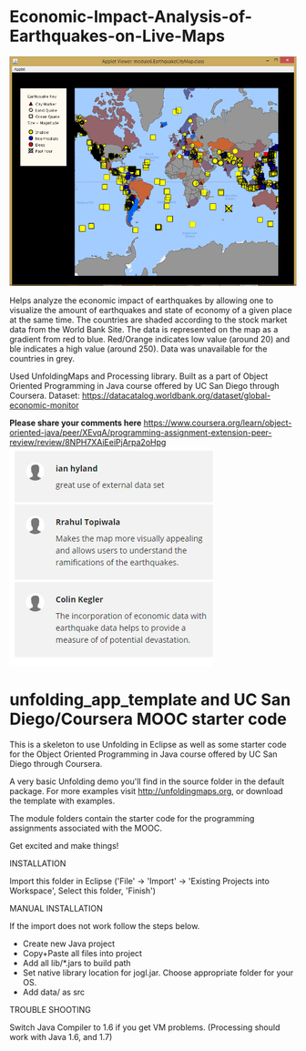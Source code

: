 # Economic-Impact-Analysis-of-Earthquakes-on-Live-Maps
![Image of sample map](img/EQcityMap.jpg)

Helps analyze the economic impact of earthquakes by allowing one to visualize the amount of earthquakes and state of economy of a given place at the same time.
The countries are shaded according to the stock market data from the World Bank Site. The data is represented on the map as a gradient from red to blue. 
Red/Orange indicates low value (around 20) and ble indicates a high value (around 250). Data was unavailable for the countries in grey.

Used UnfoldingMaps and Processing library. Built as a part of Object Oriented Programming in Java course offered by UC San Diego through Coursera.
Dataset: https://datacatalog.worldbank.org/dataset/global-economic-monitor

**Please share your comments here**
https://www.coursera.org/learn/object-oriented-java/peer/XEvqA/programming-assignment-extension-peer-review/review/8NPH7XAiEeiPjArpa2oHpg
![Image of feedback](img/Feedback.JPG)

unfolding_app_template and UC San Diego/Coursera MOOC starter code
==================================================================

This is a skeleton to use Unfolding in Eclipse as well as some starter
code for the Object Oriented Programming in Java course offered by 
UC San Diego through Coursera.

A very basic Unfolding demo you'll find in the source folder in the default package. 
For more examples visit http://unfoldingmaps.org, or download the template with
examples.

The module folders contain the starter code for the programming assignments
associated with the MOOC.

Get excited and make things!


INSTALLATION

Import this folder in Eclipse ('File' -> 'Import' -> 'Existing Projects into
Workspace', Select this folder, 'Finish')


MANUAL INSTALLATION

If the import does not work follow the steps below.

- Create new Java project
- Copy+Paste all files into project
- Add all lib/*.jars to build path
- Set native library location for jogl.jar. Choose appropriate folder for your OS.
- Add data/ as src


TROUBLE SHOOTING

Switch Java Compiler to 1.6 if you get VM problems. (Processing should work with Java 1.6, and 1.7)





